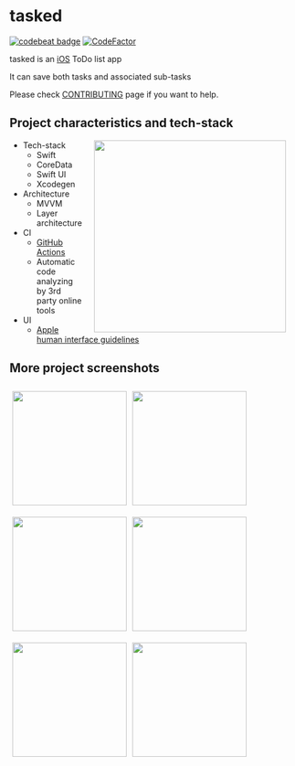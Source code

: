 # tasked

[![codebeat badge](https://codebeat.co/badges/a3fec948-4cd5-4c8b-bf37-21aa4b26d0c5)](https://codebeat.co/projects/github-com-delet-dis-tasked-main)
[![CodeFactor](https://www.codefactor.io/repository/github/delet-dis/tasked/badge)](https://www.codefactor.io/repository/github/delet-dis/tasked)

tasked is an [iOS](https://en.wikipedia.org/wiki/IOS) ToDo list app

It can save both tasks and associated sub-tasks

Please check [CONTRIBUTING](CONTRIBUTING.md) page if you want to help.

## Project characteristics and tech-stack

<img src="https://user-images.githubusercontent.com/47276603/152124442-1d88309c-7ff7-40ff-a2bd-1b8cecc89d7b.png" width="336" hspace="20" align="right">

* Tech-stack
  * Swift
  * CoreData
  * Swift UI
  * Xcodegen
* Architecture 
    * MVVM
    * Layer architecture
* CI 
    * [GitHub Actions](https://github.com/features/actions)
    * Automatic code analyzing by 3rd party online tools
* UI
    * [Apple human interface guidelines](https://developer.apple.com/design/human-interface-guidelines/)

## More project screenshots

<img src="https://user-images.githubusercontent.com/47276603/152126036-2288dd90-6c6a-40f8-9583-48d149b221c0.png" width="200" hspace="5" vspace ="10">
<img src="https://user-images.githubusercontent.com/47276603/152125899-10836702-7b4c-4b77-a6f7-c0e513aacbc6.png" width="200" hspace="5" align="left" vspace ="10">
<br/>

<img src="https://user-images.githubusercontent.com/47276603/152126406-35cf86e5-e87a-44e7-bfc6-3dc59301b2bf.png" width="200" hspace="5" vspace ="10">
<img src="https://user-images.githubusercontent.com/47276603/152126185-87b4bf7f-f09f-41e9-897d-d718e3058ef8.png" width="200" hspace="5" align="left" vspace ="10">
<br/>

<img src="https://user-images.githubusercontent.com/47276603/152126592-2b20a675-ec6a-4e0e-ad0b-4b919926b2d2.png" width="200" hspace="5" vspace ="10">
<img src="https://user-images.githubusercontent.com/47276603/152126502-c62a9236-36fe-464f-bbee-d7cdf5148def.png" width="200" hspace="5" align="left" vspace ="10">
<br/>